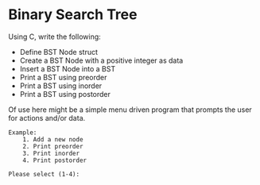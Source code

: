 Binary Search Tree
==================

Using C, write the following:

* Define BST Node struct
* Create a BST Node with a positive integer as data
* Insert a BST Node into a BST
* Print a BST using preorder
* Print a BST using inorder
* Print a BST using postorder

Of use here might be a simple menu driven program that prompts the user
for actions and/or data.

````
Example:
    1. Add a new node
    2. Print preorder
    3. Print inorder
    4. Print postorder

Please select (1-4):
````
